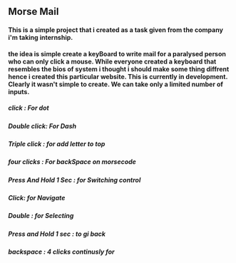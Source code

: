 ## Morse Mail

#### This is a simple project that i created as a task given from the company i'm taking internship.

#### the idea is simple create a keyBoard to write mail for a paralysed person who can only click a mouse. While everyone created a keyboard that resembles the bios of system i thought i should make some thing diffrent hence i created this particular website. This is currently in development. Clearly it wasn't simple to create. We can take only a limited number of inputs.

##### click : For dot

##### Double click: For Dash

##### Triple click : for add letter to top

##### four clicks : For backSpace on morsecode

##### Press And Hold 1 Sec : for Switching control

##### Click: for Navigate

##### Double : for Selecting

##### Press and Hold 1 sec : to gi back

##### backspace : 4 clicks continusly for

